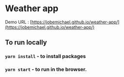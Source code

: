 # Weather app

Demo URL : [https://jobemichael.github.io/weather-app/](https://jobemichael.github.io/weather-app/)

## To run locally

### `yarn install` - to install packages

### `yarn start` - to run in the browser.
